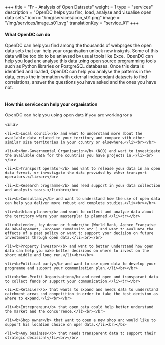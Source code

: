 +++
title = "Fr - Analysis of Open Datasets"
weight = 1
type = "services"
description = "OpenDC helps you find, load, analyse and visualise open data sets."
icon = "/img/services/icon_s01.png"
image = "/img/services/image_s01.svg"
translationKey = "service_01"
+++

#### What OpenDC can do
OpenDC can help you find among the thousands of webpages the open data sets  that can help your organisation unlock new insights.
Some of this data will be too big to be anlaysed by usual tools like Excel. OpenDC can help you load and analyse this data using open source programming tools such as Python libraries or PostgreSQL databases.
Once this data is identified and loaded, OpenDC can help you analyse the patterns in the data, cross the information with external independant datasets to find correlations, answer the questions you have asked and the ones you have not.
<br></br>

#### How this service can help your organisation
OpenDC can help you using open data if you are working for a
	
<ul.a>
	
	<li><b>Local council</b> and want to understand more about the available data related to your territory and compare with other similar size territories in your country or elsewhere.</li><br></br>

	<li><b>Non-Governmental Organisation</b> (NGO) and want to investigate the available data for the countries you have projects in.</li><br></br>

	<li><b>Transport operator</b> and want to release your data in an open data format, or investigate the data provided by other transport operators.</li><br></br>

	<li><b>Research programme</b> and need support in your data collection and analysis tasks.</li><br></br>

	<li><b>Consultancy</b> and want to understand how the use of open data can help you deliver more robust and complete studies.</li><br></br>

	<li><b>Urban planner</b> and want to collect and analyse data about the territory where your masterplan is planned.</li><br></br>

	<li><b>Lender, key donor or funder</b> (World Bank, Agence Française de Dévelopement, European Commission etc.) and want to evaluate the effects of a past policy or want to support your decision on future investments through open data.</li><br></br>

	<li><b>Property investor</b> and want to better understand how open data can help you make better decisions on where to invest on the short middle and long run.</li><br></br>

	<li><b>Political party</b> and want to use open data to develop your programme and support your communication plan.</li><br></br>

	<li><b>Non-Profit Organisation</b> and need open and transparant data to collect funds or support your communication.</li><br></br>

	<li><b>Retailer</b> that wants to expand and needs data to understand catchment areas and competition in order to take the best decision as where to expand.</li><br></br>

	<li><b>Entrepreneur</b> that open data could help better understand the market and the concurrence.</li><br></br>

	<li><b>Shop owner</b> that want to open a new shop and would like to support his location choice on open data.</li><br></br>

	<li><b>Any business</b> that needs transparent data to support their strategic decision!</li><br></br>
</ul>